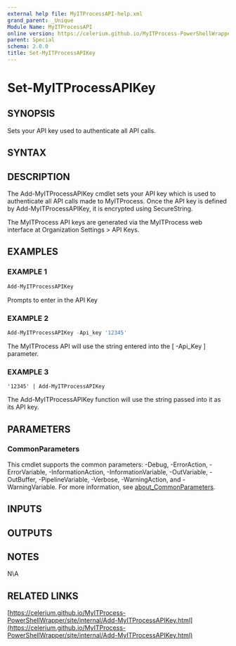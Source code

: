 ```yaml
---
external help file: MyITProcessAPI-help.xml
grand_parent: _Unique
Module Name: MyITProcessAPI
online version: https://celerium.github.io/MyITProcess-PowerShellWrapper/site/_Unique/Set-MyITProcessAPIKey.html
parent: Special
schema: 2.0.0
title: Set-MyITProcessAPIKey
---
```


# Set-MyITProcessAPIKey

## SYNOPSIS
Sets your API key used to authenticate all API calls.

## SYNTAX

## DESCRIPTION
The Add-MyITProcessAPIKey cmdlet sets your API key which is used to authenticate all API calls made to MyITProcess.
Once the API key is defined by Add-MyITProcessAPIKey, it is encrypted using SecureString.

The MyITProcess API keys are generated via the MyITProcess web interface at Organization Settings \> API Keys.

## EXAMPLES

### EXAMPLE 1
```powershell
Add-MyITProcessAPIKey
```

Prompts to enter in the API Key

### EXAMPLE 2
```powershell
Add-MyITProcessAPIKey -Api_key '12345'
```

The MyITProcess API will use the string entered into the \[ -Api_Key \] parameter.

### EXAMPLE 3
```
'12345' | Add-MyITProcessAPIKey
```

The Add-MyITProcessAPIKey function will use the string passed into it as its API key.

## PARAMETERS

### CommonParameters
This cmdlet supports the common parameters: -Debug, -ErrorAction, -ErrorVariable, -InformationAction, -InformationVariable, -OutVariable, -OutBuffer, -PipelineVariable, -Verbose, -WarningAction, and -WarningVariable. For more information, see [about_CommonParameters](http://go.microsoft.com/fwlink/?LinkID=113216).

## INPUTS

## OUTPUTS

## NOTES
N\A

## RELATED LINKS

[https://celerium.github.io/MyITProcess-PowerShellWrapper/site/internal/Add-MyITProcessAPIKey.html](https://celerium.github.io/MyITProcess-PowerShellWrapper/site/internal/Add-MyITProcessAPIKey.html)


